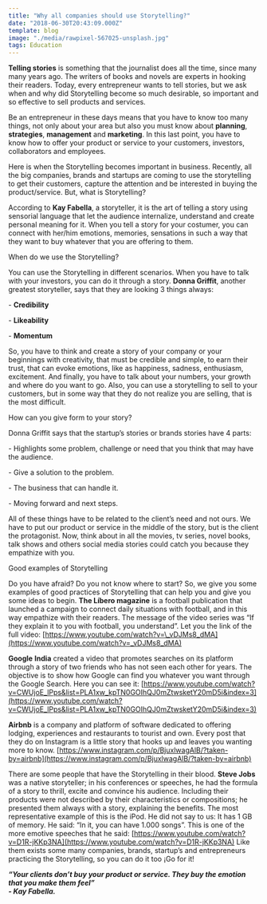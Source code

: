 ```yaml
---
title: "Why all companies should use Storytelling?"
date: "2018-06-30T20:43:09.000Z"
template: blog
image: "./media/rawpixel-567025-unsplash.jpg"
tags: Education
---
```


**Telling stories** is something that the journalist does all the time, since many many years ago. The writers of books and novels are experts in hooking their readers. Today, every entrepreneur wants to tell stories, but we ask when and why did Storytelling become so much desirable, so important and so effective to sell products and services.

Be an entrepreneur in these days means that you have to know too many things, not only about your area but also you must know about **planning**, **strategies**, **management** and **marketing**. In this last point, you have to know how to offer your product or service to your customers, investors, collaborators and employees.

Here is when the Storytelling becomes important in business. Recently, all the big companies, brands and startups are coming to use the storytelling to get their customers, capture the attention and be interested in buying the product/service. But, what is Storytelling?

According to **Kay Fabella**, a storyteller, it is the art of telling a story using sensorial language that let the audience internalize, understand and create personal meaning for it. When you tell a story for your costumer, you can connect with her/him emotions, memories, sensations in such a way that they want to buy whatever that you are offering to them.

<title-4>When do we use the Storytelling?<title-4>

You can use the Storytelling in different scenarios. When you have to talk with your investors, you can do it through a story. **Donna Griffit**, another greatest storyteller, says that they are looking 3 things always:

\- **Credibility**

\- **Likeability**

\- **Momentum**

So, you have to think and create a story of your company or your beginnings with creativity, that must be credible and simple, to earn their trust, that can evoke emotions, like as happiness, sadness, enthusiasm, excitement. And finally, you have to talk about your numbers, your growth and where do you want to go. Also, you can use a storytelling to sell to your customers, but in some way that they do not realize you are selling, that is the most difficult.

<title-4>How can you give form to your story?<title-4>

Donna Griffit says that the startup’s stories or brands stories have 4 parts:

\- Highlights some problem, challenge or need that you think that may have the audience.

\- Give a solution to the problem.

\- The business that can handle it.

\- Moving forward and next steps.

All of these things have to be related to the client’s need and not ours. We have to put our product or service in the middle of the story, but is the client the protagonist. Now, think about in all the movies, tv series, novel books, talk shows and others social media stories could catch you because they empathize with you.

<title-4>Good examples of Storytelling<title-4>

Do you have afraid? Do you not know where to start? So, we give you some examples of good practices of Storytelling that can help you and give you some ideas to begin. **The Líbero magazine** is a football publication that launched a campaign to connect daily situations with football, and in this way empathize with their readers. The message of the video series was “If they explain it to you with football, you understand”. Let you the link of the full video: [https://www.youtube.com/watch?v=\_vDJMs8_dMA](https://www.youtube.com/watch?v=_vDJMs8_dMA)

**Google** **India** created a video that promotes searches on its platform through a story of two friends who has not seen each other for years. The objective is to show how Google can find you whatever you want through the Google Search. Here you can see it: [https://www.youtube.com/watch?v=CWUjoE_lPps&list=PLA1xw_kpTN0GOIhQJ0mZtwsketY20mD5i&index=3](https://www.youtube.com/watch?v=CWUjoE_lPps&list=PLA1xw_kpTN0GOIhQJ0mZtwsketY20mD5i&index=3)

**Airbnb** is a company and platform of software dedicated to offering lodging, experiences and restaurants to tourist and own. Every post that they do on Instagram is a little story that hooks up and leaves you wanting more to know. [https://www.instagram.com/p/BjuxlwagAlB/?taken-by=airbnb](https://www.instagram.com/p/BjuxlwagAlB/?taken-by=airbnb)

There are some people that have the Storytelling in their blood. **Steve Jobs** was a native storyteller; in his conferences or speeches, he had the formula of a story to thrill, excite and convince his audience. Including their products were not described by their characteristics or compositions; he presented them always with a story, explaining the benefits. The most representative example of this is the iPod. He did not say to us: It has 1 GB of memory. He said: “In it, you can have 1.000 songs”. This is one of the more emotive speeches that he said: [https://www.youtube.com/watch?v=D1R-jKKp3NA](https://www.youtube.com/watch?v=D1R-jKKp3NA) Like them exists some many companies, brands, startup’s and entrepreneurs practicing the Storytelling, so you can do it too ¡Go for it!

<block-quote>**_“Your clients don’t buy your product or service. They buy the emotion that you make them feel”_**  
**_\- Kay Fabella._**</block-quote>



